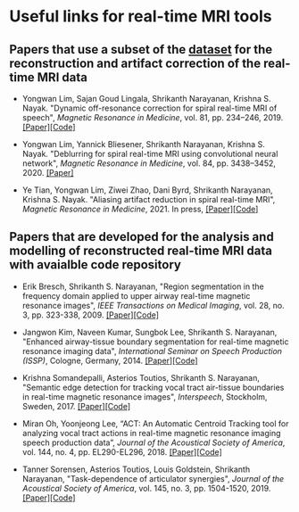 # Useful links for real-time MRI tools

## Papers that use a subset of the [dataset](https://doi.org/10.6084/m9.figshare.13725546.v1) for the reconstruction and artifact correction of the real-time MRI data
* Yongwan Lim, Sajan Goud Lingala, Shrikanth Narayanan, Krishna S. Nayak. "Dynamic off-resonance correction for spiral real-time MRI of speech", *Magnetic Resonance in  Medicine*, vol. 81, pp. 234–246, 2019. [[Paper]](https://doi.org/10.1002/mrm.27373)[[Code]](https://github.com/usc-mrel/dynamic_off_resonance_correction)

* Yongwan Lim, Yannick Bliesener, Shrikanth Narayanan, Krishna S. Nayak. "Deblurring for spiral real-time MRI using convolutional neural network", *Magnetic Resonance in  Medicine*, vol. 84, pp. 3438–3452, 2020. [[Paper]](https://doi.org/10.1002/mrm.28393)

* Ye Tian, Yongwan Lim, Ziwei Zhao, Dani Byrd, Shrikanth Narayanan, Krishna S. Nayak. "Aliasing artifact reduction in spiral real-time MRI", *Magnetic Resonance in  Medicine*, 2021. In press, [[Paper]](https://doi.org/10.1002/mrm.28746)[[Code]](https://github.com/usc-mrel/spiral_aliasing_reduction)

## Papers that are developed for the analysis and modelling of reconstructed real-time MRI data with avaialble code repository

* Erik Bresch, Shrikanth S. Narayanan, "Region segmentation in the frequency domain applied to upper airway real-time magnetic resonance images", *IEEE Transactions on Medical Imaging*, vol. 28, no. 3, pp. 323-338, 2009. [[Paper]](https://ieeexplore.ieee.org/document/4580124)[[Code]](https://github.com/usc-sail/span_segmentation)

* Jangwon Kim, Naveen Kumar, Sungbok Lee, Shrikanth S. Narayanan, "Enhanced airway-tissue boundary segmentation for real-time magnetic resonance imaging data", *International Seminar on Speech Production (ISSP)*, Cologne, Germany, 2014. [[Paper]](https://navkr.com/research/papers/issp2014preprocessseg.pdf)[[Code]](https://sail.usc.edu/old/software/rtmri_seg/)

* Krishna Somandepalli, Asterios Toutios, Shrikanth S. Narayanan, "Semantic edge detection for tracking vocal tract air-tissue boundaries in real-time magnetic resonance images", *Interspeech*, Stockholm, Sweden, 2017. [[Paper]](https://www.isca-speech.org/archive/Interspeech_2017/abstracts/1580.html)[[Code]](https://github.com/krsna6/rtmri-segnet)

* Miran Oh, Yoonjeong Lee, “ACT: An Automatic Centroid Tracking tool for analyzing vocal tract actions in real-time magnetic resonance imaging speech production data”, *Journal of the Acoustical Society of America*, vol. 144, no. 4, pp. EL290-EL296, 2018. [[Paper]](https://asa.scitation.org/doi/10.1121/1.5057367)[[Code]](https://github.com/miranoh/ACT)

* Tanner Sorensen, Asterios Toutios, Louis Goldstein, Shrikanth Narayanan, "Task-dependence of articulator synergies", *Journal of the Acoustical Society of America*, vol. 145, no. 3, pp. 1504-1520, 2019. [[Paper]](https://asa.scitation.org/doi/10.1121/1.5093538)[[Code]](https://github.com/TannerSorensen/task_spec_synergies)
